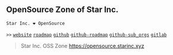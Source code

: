 ## OpenSource Zone of Star Inc.

    Star Inc. ❤️ OpenSource

`>>`
[`website`](https://opensource.starinc.xyz/)
[`roadmap`](https://github.com/star-inc/roadmap)
[`github`](https://github.com/star-inc)
[`github-roadmap`](/ROADMAP.md)
[`github-sub_orgs`](/SUB_ORGS.md)
[`gitlab`](https://gitlab.com/star-inc)

> Star Inc. OSS Zone <https://opensource.starinc.xyz>
